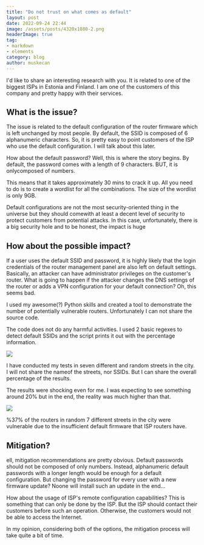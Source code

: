```yaml
---
title: "Do not trust on what comes as default"
layout: post
date: 2022-09-24 22:44
image: /assets/posts/4320x1080-2.png
headerImage: true
tag:
- markdown
- elements
category: blog
author: muskecan
---
```


I'd like to share an interesting research with you. It is related to one of the biggest ISPs in Estonia and Finland. I am one of the customers of this company and pretty happy with their services.

## What is the issue?

The issue is related to the default configuration of the router firmware which is left unchanged by most people. By default, the SSID is composed of 6 alphanumeric characters. So, it is pretty easy to point customers of the ISP who use the default configuration. I will talk about this later.

How about the default password? Well, this is where the story begins. By default, the password comes with a length of 9 characters. BUT, it is onlycomposed of numbers.

This means that it takes approximately 30 mins to crack it up. All you need to do is to create a wordlist for all the combinations. The size of the wordlist is only 9GB.

Default configurations are not the most security-oriented thing in the universe but they should comewith at least a decent level of security to protect customers from potential attacks. In this case, unfortunately, there is a big security hole and to be honest, the impact is huge

 ## How about the possible impact?

 If a user uses the default SSID and password, it is highly likely that the login credentials of the router management panel are also left on default settings. Basically, an attacker can have administrator privileges on the customer's router. What is going to happen if the attacker changes the DNS settings of the router or adds a VPN configuration for your default connection? Oh, this seems bad.

 I used my awesome(?) Python skills and created a tool to demonstrate the number of potentially vulnerable routers. Unfortunately I can not share the source code.

 The code does not do any harmful activities. I used 2 basic regexes to detect default SSIDs and the script prints it out with the percentage information.

 <img class="image" src="{{ site.url }}/assets/posts/python-script.png">

I have conducted my tests in seven different and random streets in the city. I will not share the nameof the streets, nor SSIDs. But I can share the overall percentage of the results.

The results were shocking even for me. I was expecting to see something around 20% but in the end, the reality was much higher than that.

 <img class="image" src="{{ site.url }}/assets/posts/graph.png">

 %37% of the routers in random 7 different streets in the city were vulnerable due to the insufficient default firmware that ISP routers have.

## Mitigation?

ell, mitigation recommendations are pretty obvious. Default passwords should not be composed of only numbers. Instead, alphanumeric default passwords with a longer length would be enough for a default configuration. But changing the password for every user with a new firmware update? Noone will install such an update in the end...

How about the usage of ISP's remote configuration capabilities? This is something that can only be done by the ISP. But the ISP should contact their customers before such an operation. Otherwise, the customers would not be able to access the Internet.

In my opinion, considering both of the options, the mitigation process will take quite a bit of time.